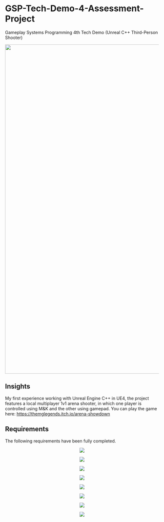 # GSP-Tech-Demo-4-Assessment-Project
Gameplay Systems Programming 4th Tech Demo (Unreal C++ Third-Person Shooter)

[<img src="https://img.youtube.com/vi/uorqtsFGKHQ/maxresdefault.jpg" width="1920" height="1080"/>](https://www.youtube.com/embed/uorqtsFGKHQ)

## Insights

My first experience working with Unreal Engine C++ in UE4, the project features a local multiplayer 1v1 arena shooter, in which one player is
controlled using M&K and the other using gamepad. You can play the game here: https://themglegends.itch.io/arena-showdown

## Requirements

The following requirements have been fully completed.

<p align="center"><img src="https://github.com/TheMGLegends/GSP-Tech-Demo-4-Assessment-Project/assets/120389432/8c8490fa-1e9b-49f3-94fc-f0bddfe0f0a3"/></p>
<p align="center"><img src="https://github.com/TheMGLegends/GSP-Tech-Demo-4-Assessment-Project/assets/120389432/55ed093d-5317-49b4-aa39-dffd00225ba6"/></p>
<p align="center"><img src="https://github.com/TheMGLegends/GSP-Tech-Demo-4-Assessment-Project/assets/120389432/d4603b20-bad1-4575-9045-5b0d5c14c1a0"/></p>
<p align="center"><img src="https://github.com/TheMGLegends/GSP-Tech-Demo-4-Assessment-Project/assets/120389432/f13b8ade-ca06-4e6a-9fa8-166f0fbace7e"/></p>
<p align="center"><img src="https://github.com/TheMGLegends/GSP-Tech-Demo-4-Assessment-Project/assets/120389432/9fc9bc8b-0550-4bb3-9310-82dabfd7e653"/></p>
<p align="center"><img src="https://github.com/TheMGLegends/GSP-Tech-Demo-4-Assessment-Project/assets/120389432/1012119c-aab2-4290-9961-879f0af0abbe"/></p>
<p align="center"><img src="https://github.com/TheMGLegends/GSP-Tech-Demo-4-Assessment-Project/assets/120389432/93a616d9-0bf1-46e1-8e69-403e31e6a23d"/></p>
<p align="center"><img src="https://github.com/TheMGLegends/GSP-Tech-Demo-4-Assessment-Project/assets/120389432/21bd978f-dafc-4b07-a39c-dae01a13f48c"/></p>
